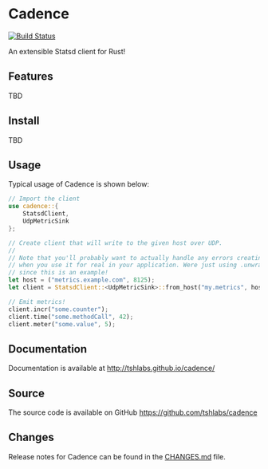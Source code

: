 # Cadence

[![Build Status](https://travis-ci.org/tshlabs/cadence.svg?branch=master)](https://travis-ci.org/tshlabs/cadence)

An extensible Statsd client for Rust!

## Features

TBD

## Install

TBD

## Usage

Typical usage of Cadence is shown below:

``` rust
// Import the client
use cadence::{
    StatsdClient,
    UdpMetricSink
};

// Create client that will write to the given host over UDP.
//
// Note that you'll probably want to actually handle any errors creating the client
// when you use it for real in your application. Were just using .unwrap() here
// since this is an example!
let host = ("metrics.example.com", 8125);
let client = StatsdClient::<UdpMetricSink>::from_host("my.metrics", host).unwrap();

// Emit metrics!
client.incr("some.counter");
client.time("some.methodCall", 42);
client.meter("some.value", 5);
```

## Documentation

Documentation is available at http://tshlabs.github.io/cadence/

## Source

The source code is available on GitHub https://github.com/tshlabs/cadence

## Changes

Release notes for Cadence can be found in the [CHANGES.md](CHANGES.md) file.

